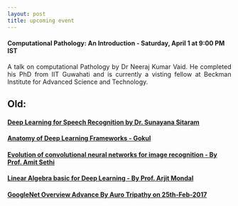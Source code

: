 ```yaml
---
layout: post
title: upcoming event
---
```


#### Computational Pathology: An Introduction - Saturday, April 1 at 9:00 PM IST

<p style="text-align: justify;">A talk on computational Pathology by Dr Neeraj Kumar Vaid. He completed his PhD from IIT Guwahati and is currently a visting fellow at Beckman Institute for Advanced Science and Technology.</p>


## Old:

#### [Deep Learning for Speech Recognition by Dr. Sunayana Sitaram]( http://idli.group/session/2017-03-25-dl-avr/ )

#### [Anatomy of Deep Learning Frameworks - Gokul](http://idli.group/session/2017-03-18-Anatomy-of-DL/)

#### [Evolution of convolutional neural networks for image recognition - By Prof. Amit Sethi](http://idli.group/session/2017-03-11-Evolution-of-NL/)

#### [Linear Algebra basic for Deep Learning - By Prof. Arjit Mondal](http://idli.group/session/2017-03-04-Overview-of-linear-algebra/)

#### [GoogleNet Overview Advance By Auro Tripathy on 25th-Feb-2017](https://indiadeeplearninginitiative-idli.github.io/session/2017-02-25-GoogleNet-Overview/)

